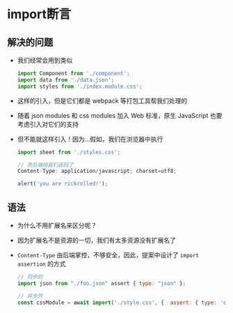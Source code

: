 # import断言

## 解决的问题

+ 我们经常会用到类似

    ```js
    import Component from './component';
    import data from './data.json';
    import styles from './index.module.css';
    ```

+ 这样的引入，但是它们都是 webpack 等打包工具帮我们处理的

+ 随着 json modules 和 css modules 加入 Web 标准，原生 JavaScript 也要考虑引入对它们的支持

+ 但不能就这样引入！因为...假如，我们在浏览器中执行

    ```js
    import sheet from './styles.css';

    // 而后端给我们返回了
    Content-Type: application/javascript; charset=utf8;

    alert('you are rickrolled!');
    ```

## 语法

+ 为什么不用扩展名来区分呢？

+ 因为扩展名不是资源的一切，我们有太多资源没有扩展名了

+ `Content-Type` 由后端掌控，不够安全，因此，提案中设计了 `import assertion` 的方式

    ```js
    // 同步的
    import json from "./foo.json" assert { type: "json" };
    ```

    ```js
    // 异步的
    const cssModule = await import('./style.css', {  assert: { type: 'css' }});
    ```
